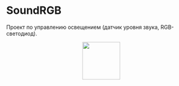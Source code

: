 # SoundRGB
Проект по управлению освещением (датчик уровня звука, RGB-светодиод).

<div id="header" align="center">
  <img src="https://i.gifer.com/7ZNJ.gif" width="100"/>
</div>
